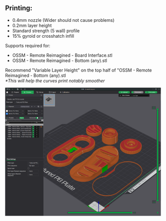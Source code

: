 


## Printing:
  - 0.4mm nozzle (Wider should not cause problems)
  - 0.2mm layer height
  - Standard strength (5 wall) profile
  - 15% gyroid or crosshatch infill

Supports required for:
  - OSSM - Remote Reimagined - Board Interface.stl
  - OSSM - Remote Reimagined - Bottom (any).stl

Recommend "Variable Layer Height" on the top half of "OSSM - Remote Reimagined - Bottom (any).stl  
_*This will help the curves print notably smoother_

![](../Images/Print/Print.png)  